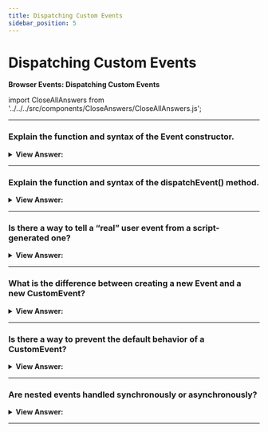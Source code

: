 ```yaml
---
title: Dispatching Custom Events
sidebar_position: 5
---
```


# Dispatching Custom Events

**Browser Events: Dispatching Custom Events**

<head>
  <title>Dispatching Custom Events - JavaScript Interview Questions & Answers</title>
  <meta charSet="utf-8" />
</head>

import CloseAllAnswers from '../../../src/components/CloseAnswers/CloseAllAnswers.js';

<CloseAllAnswers />

---

### Explain the function and syntax of the Event constructor.

<details>
  <summary><strong>View Answer:</strong></summary>
  <div>
  <div><strong>Interview Response:</strong> The Event() constructor creates a new Event. We can create custom events or act on built-in events, such as click, mousedown etc. There two arguments the event type (custom or built-in) and the options. The type is a DOMString representing the name of the event. The second argument is the option which includes the bubble, cancelable, and compose option properties all set to false by default.</div><br />
  <div><strong>Technical Response:</strong> Built-in event classes form a hierarchy, like DOM element classes. The root is the built-in Event class. The Event() constructor creates a new Event. We can create custom events or act on built-in events, such as click, mousedown etc. There two arguments the event type (custom or built-in) and the options. The type is a DOMString representing the name of the event. The second argument is the option which includes the bubble, cancelable, and compose option properties. Bubbles is a Boolean indicating whether the event bubbles, the default is false. Cancelable is also a Boolean indicating whether the event can be cancelled. Composed is a Boolean indicating whether the event will trigger listeners outside of a shadow root, which is also false by default.
  </div><br />
  <div><strong className="codeExample">Code Example:</strong><br /><br />

<strong>Syntax: </strong> const event = new Event("look", &#123;"bubbles":true, "cancelable":false&#125;);<br /><br />

  <div></div>

```js
// create a look event that bubbles up and cannot be canceled
const evt = new Event('look', { bubbles: true, cancelable: false });
document.dispatchEvent(evt);

// event can be dispatched from any element, not only the document
myDiv.dispatchEvent(evt);
```

  </div>
  </div>
</details>

---

### Explain the function and syntax of the dispatchEvent() method.

<details>
  <summary><strong>View Answer:</strong></summary>
  <div>
  <div><strong>Interview Response:</strong> After an event object is created, we should “run” it on an element using the call elem.dispatchEvent(event). Then handlers react on it as if it were a regular browser event. If the event was created with the bubbles flag, then it bubbles up.
    </div><br />
  <div><strong className="codeExample">Code Example:</strong><br /><br />

<strong>Syntax: </strong> elem.dispatchEvent(event);<br /><br />

  <div></div>

```html
<button id="elem" onclick="alert('Click!');">Auto-click</button>

<script>
  let event = new Event('click');
  elem.dispatchEvent(event);
</script>
```

  </div>
  </div>
</details>

---

### Is there a way to tell a “real” user event from a script-generated one?

<details>
  <summary><strong>View Answer:</strong></summary>
  <div>
  <div><strong>Interview Response:</strong> Yes, the isTrusted read-only property of the Event interface is a Boolean that is true when the event was generated by a user action, and false when the event was created or modified by a script or dispatched via dispatchEvent() method.
    </div><br />
  <div><strong className="codeExample">Code Example:</strong><br /><br />

<strong>Syntax: </strong> let eventIsTrusted = event.isTrusted;<br /><br />

  <div></div>

```js
if (e.isTrusted) {
  /* The event is trusted */
} else {
  /* The event is not trusted */
}
```

  </div>
  </div>
</details>

---

### What is the difference between creating a new Event and a new CustomEvent?

<details>
  <summary><strong>View Answer:</strong></summary>
  <div>
  <div><strong>Interview Response:</strong> CustomEvent provides the special detail field for it to evade conflicts with other event properties. In this case, it is the recommended approach. Besides, the event class describes “what kind of event” it is, and if the event is custom, then we should use CustomEvent just to be clear about what it is.</div><br />
  <div><strong>Technical Response:</strong> Technically CustomEvent is the same as Event, with one exception. In the second argument (object) we can add an additional property detail for any custom information that we want to pass with the event. The detail property can have any data. Technically we could live without, because we can assign any properties into a regular new Event object after its creation. But CustomEvent provides the special detail field for it to evade conflicts with other event properties. In this case, it is the recommended approach. Besides, the event class describes “what kind of event” it is, and if the event is custom, then we should use CustomEvent just to be clear about what it is.
  </div><br />
  <div><strong className="codeExample">Code Example:</strong><br /><br />

  <div></div>

```html
<h1 id="elem">Hello for John!</h1>

<script>
  // additional details come with the event to the handler
  elem.addEventListener('hello', function (event) {
    alert(event.detail.name);
  });

  elem.dispatchEvent(
    new CustomEvent('hello', {
      detail: { name: 'John' }, // special detail field
    })
  );
</script>
```

  </div>
  </div>
</details>

---

### Is there a way to prevent the default behavior of a CustomEvent?

<details>
  <summary><strong>View Answer:</strong></summary>
  <div>
  <div><strong>Interview Response:</strong> Yes, you can use event.preventDefault as you would with a regular Event. By calling event.preventDefault(), an event handler may send a signal that those actions should be canceled. In that case the call to elem.dispatchEvent(event) returns false. And the code that dispatched it knows that it should not continue. Please note: the event must have the flag cancelable: true, otherwise the call event.preventDefault() is ignored.
    </div><br />
  <div><strong className="codeExample">Code Example:</strong><br /><br />

  <div></div>

```html
<pre id="rabbit">
  |\   /|
   \|_|/
   /. .\
  =\_Y_/=
   {>o<}
</pre>
<button onclick="hide()">Hide()</button>

<script>
  function hide() {
    let event = new CustomEvent('hide', {
      cancelable: true, // without that flag preventDefault doesn't work
    });
    if (!rabbit.dispatchEvent(event)) {
      alert('The action was prevented by a handler');
    } else {
      rabbit.hidden = true;
    }
  }

  rabbit.addEventListener('hide', function (event) {
    if (confirm('Call preventDefault?')) {
      event.preventDefault();
    }
  });
</script>
```

  </div>
  </div>
</details>

---

### Are nested events handled synchronously or asynchronously?

<details>
  <summary><strong>View Answer:</strong></summary>
  <div>
  <div><strong>Interview Response:</strong> Nested events are handled synchronously by default. Usually, events are processed in a queue. That is: if the browser is processing onclick and a new event occurs, e.g., mouse moved, then it is handling is queued up, corresponding mousemove handlers will be called after onclick processing is finished. The notable exception is when one event is initiated from within another one, e.g., using dispatchEvent. Such events are processed immediately: the new event handlers are called, and then the current event handling is resumed. However, you can implement asynchronous behavior explicitly by using setTimeout method.
    </div><br />
  <div><strong className="codeExample">Code Example:</strong><br /><br />

  <div></div>

```html
<button id="menu">Menu (click me)</button>

<script>
  menu.onclick = function () {
    alert(1);

    menu.dispatchEvent(
      new CustomEvent('menu-open', {
        bubbles: true,
      })
    );

    alert(2);
  };

  // triggers between 1 and 2
  document.addEventListener('menu-open', () => alert('nested'));
</script>
```

  </div>
  </div>
</details>

---
